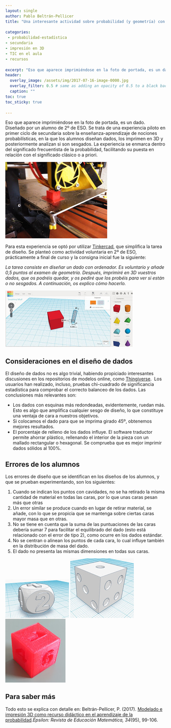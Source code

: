 ```yaml
--- 
layout: single 
author: Pablo Beltrán-Pellicer 
title: "Una interesante actividad sobre probabilidad (y geometría) con la impresora 3D" 

categories:
 - probabilidad-estadística 
- secundaria 
- impresión en 3D 
- TIC en el aula 
- recursos 

excerpt: "Eso que aparece imprimiéndose en la foto de portada, es un dado. Diseñado por un alumno de 2º de ESO. "
header:
  overlay_image: /assets/img/2017-07-16-image-0000.jpg
  overlay_filter: 0.5 # same as adding an opacity of 0.5 to a black background
  caption: ""
toc: true
toc_sticky: true

---
```


Eso que aparece imprimiéndose en la foto de portada, es un dado. Diseñado por un alumno de 2º de ESO. Se trata de una experiencia piloto en primer ciclo de secundaria sobre la enseñanza-aprendizaje de nociones probabilísticas, en la que los alumnos diseñan dados, los imprimen en 3D y posteriormente analizan si son sesgados. La experiencia se enmarca dentro del significado frecuentista de la probabilidad, facilitando su puesta en relación con el significado clásico o a priori.  


![](/assets/img/2017-07-16-image-0000.jpg)
  
Para esta experiencia se optó por utilizar [Tinkercad](https://www.tinkercad.com/), que simplifica la tarea de   diseño. Se planteó como actividad voluntaria en 2º de ESO, prácticamente a final de curso y la consigna inicial fue la siguiente:  
  
*La tarea consiste en diseñar un dado con ordenador. Es voluntario y añade 0,5 puntos al examen de geometría. Después, imprimiré en 3D vuestros dados, que*   *os podréis quedar, y os pediré que los probéis para ver si están o no sesgados. A continuación,*   *os explico cómo hacerlo.*  
  

![Aspecto del entorno de Tinkercad](/assets/img/2017-07-16-image-0001.jpg)

## Consideraciones en el diseño de dados 
  
El diseño de dados no es algo trivial, habiendo propiciado interesantes discusiones en los repositorios de modelos online, como [Thingiverse](http://www.thingiverse.com/thing:147883/#comments).  Los usuarios han realizado, incluso, pruebas chi-cuadrado de significancia estadística para comprobar el correcto balanceo de los dados. Las conclusiones más relevantes son:  
  
- Los dados con esquinas más redondeadas, evidentemente, ruedan más. Esto es algo que amplifica cualquier sesgo de diseño, lo que constituye una ventaja de cara a nuestros objetivos.  
- Si colocamos el dado para que se imprima girado 45º, obtenemos mejores resultados.  
- El porcentaje de relleno de los dados influye. El software traductor permite ahorrar plástico, rellenando el interior de la pieza con un mallado rectangular o hexagonal. Se comprueba que es mejor imprimir dados sólidos al 100%.  
  

## Errores de los alumnos
Los errores de diseño que se identifican en los diseños de los alumnos, y que se prueban experimentando, son los siguientes:
 

1.  Cuando se indican los puntos con cavidades, no se ha retirado la misma cantidad de material en todas las caras, por lo que unas caras pesan más que otras
2.  Un error similar se produce cuando en lugar de retirar material, se añade, con lo que se propicia que se mantenga sobre ciertas caras mayor masa que en otras.
3.  No se tiene en cuenta que la suma de las puntuaciones de las caras debería sumar 7 para facilitar el equilibrado del dado (esto está relacionado con el error de tipo 2), como ocurre en los dados estándar.
4.  No se centran o alinean los puntos de cada cara, lo cual influye también en la distribución de masa del dado.
5.  El dado no presenta las mismas dimensiones en todas sus caras. 

![](/assets/img/2017-07-16-image-0002.jpg)
![](/assets/img/2017-07-16-image-0003.jpg)
![](/assets/img/2017-07-16-image-0004.jpg)

  
## Para saber más

Todo esto se explica con detalle en: Beltrán-Pellicer, P. (2017). [Modelado e impresión 3D como recurso didáctico en el aprendizaje de la probabilidad](http://thales.cica.es/epsilon/sites/thales.cica.es.epsilon/files/epsilon95_6.pdf).*Épsilon: Revista de Educación Matemática, 34*(95), 99-106.
